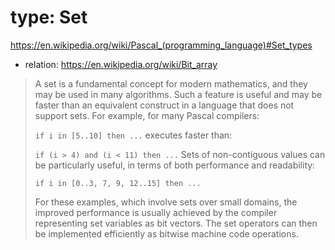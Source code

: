 # type: Set
https://en.wikipedia.org/wiki/Pascal_(programming_language)#Set_types
- relation: https://en.wikipedia.org/wiki/Bit_array

>A set is a fundamental concept for modern mathematics, and they may be used in many algorithms. Such a feature is useful and may be faster than an equivalent construct in a language that does not support sets. For example, for many Pascal compilers:
>
>`if i in [5..10] then ...`
>executes faster than:
>
>`if (i > 4) and (i < 11) then ...`
>Sets of non-contiguous values can be particularly useful, in terms of both performance and readability:
>
>`if i in [0..3, 7, 9, 12..15] then ...`
>
>For these examples, which involve sets over small domains, the improved performance is usually achieved by the compiler representing set variables as bit vectors. The set operators can then be implemented efficiently as bitwise machine code operations.
